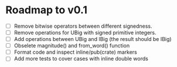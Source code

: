 # Roadmap to v0.1

- [ ] Remove bitwise operators between different signedness.
- [ ] Remove operations for UBig with signed primitive integers.
- [ ] Add operations between UBig and IBig (the result should be IBig)
- [ ] Obselete magnitude() and from_word() function
- [ ] Format code and inspect inline/pub(crate) markers
- [ ] Add more tests to cover cases with inline double words
